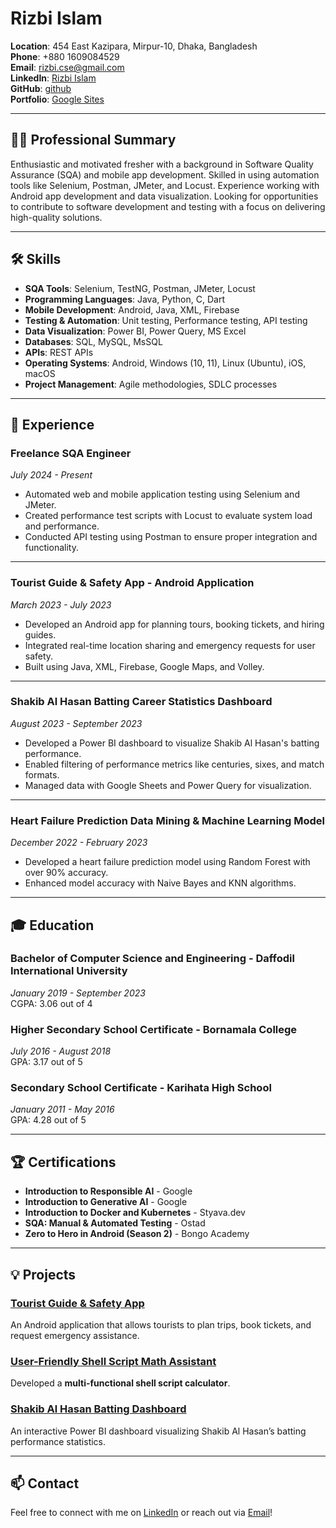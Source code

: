 # Rizbi Islam

**Location**: 454 East Kazipara, Mirpur-10, Dhaka, Bangladesh  
**Phone**: +880 1609084529  
**Email**: [rizbi.cse@gmail.com](mailto:rizbi.cse@gmail.com)  
**LinkedIn**: [Rizbi Islam](https://www.linkedin.com/in/rizbi-islam)  
**GitHub**: [github](https://github.com/rizbiislam/rizbiislam)  
**Portfolio**: [Google Sites](https://sites.google.com/diu.edu.bd/rizbiislam58)

---

## 👨‍💻 Professional Summary

Enthusiastic and motivated fresher with a background in Software Quality Assurance (SQA) and mobile app development. Skilled in using automation tools like Selenium, Postman, JMeter, and Locust. Experience working with Android app development and data visualization. Looking for opportunities to contribute to software development and testing with a focus on delivering high-quality solutions.

---

## 🛠️ Skills

- **SQA Tools**: Selenium, TestNG, Postman, JMeter, Locust
- **Programming Languages**: Java, Python, C, Dart
- **Mobile Development**: Android, Java, XML, Firebase
- **Testing & Automation**: Unit testing, Performance testing, API testing
- **Data Visualization**: Power BI, Power Query, MS Excel
- **Databases**: SQL, MySQL, MsSQL
- **APIs**: REST APIs
- **Operating Systems**: Android, Windows (10, 11), Linux (Ubuntu), iOS, macOS
- **Project Management**: Agile methodologies, SDLC processes

---

## 💼 Experience

### Freelance SQA Engineer
*July 2024 - Present*

- Automated web and mobile application testing using Selenium and JMeter.
- Created performance test scripts with Locust to evaluate system load and performance.
- Conducted API testing using Postman to ensure proper integration and functionality.

---

### Tourist Guide & Safety App - Android Application
*March 2023 - July 2023*

- Developed an Android app for planning tours, booking tickets, and hiring guides.
- Integrated real-time location sharing and emergency requests for user safety.
- Built using Java, XML, Firebase, Google Maps, and Volley.

---

### Shakib Al Hasan Batting Career Statistics Dashboard
*August 2023 - September 2023*

- Developed a Power BI dashboard to visualize Shakib Al Hasan's batting performance.
- Enabled filtering of performance metrics like centuries, sixes, and match formats.
- Managed data with Google Sheets and Power Query for visualization.

---

### Heart Failure Prediction Data Mining & Machine Learning Model
*December 2022 - February 2023*

- Developed a heart failure prediction model using Random Forest with over 90% accuracy.
- Enhanced model accuracy with Naive Bayes and KNN algorithms.

---

## 🎓 Education

### Bachelor of Computer Science and Engineering - Daffodil International University
*January 2019 - September 2023*  
CGPA: 3.06 out of 4

### Higher Secondary School Certificate - Bornamala College
*July 2016 - August 2018*  
GPA: 3.17 out of 5

### Secondary School Certificate - Karihata High School
*January 2011 - May 2016*  
GPA: 4.28 out of 5

---

## 🏆 Certifications

- **Introduction to Responsible AI** - Google
- **Introduction to Generative AI** - Google
- **Introduction to Docker and Kubernetes** - Styava.dev
- **SQA: Manual & Automated Testing** - Ostad
- **Zero to Hero in Android (Season 2)** - Bongo Academy

---

## 💡 Projects

### [Tourist Guide & Safety App](https://github.com/rizbiislam/MyTourApp)
An Android application that allows tourists to plan trips, book tickets, and request emergency assistance.

### [User-Friendly Shell Script Math Assistant](https://github.com/rizbiislam/User-Friendly-Shell-Script-Math-Assistant)
Developed a **multi-functional shell script calculator**.

### [Shakib Al Hasan Batting Dashboard](https://github.com/rizbiislam/Shakib-Al-Hasan-Batting-statistic)
An interactive Power BI dashboard visualizing Shakib Al Hasan’s batting performance statistics.

---

## 📫 Contact

Feel free to connect with me on [LinkedIn](https://www.linkedin.com/in/rizbi-islam) or reach out via [Email](mailto:rizbi.cse@gmail.com)!
